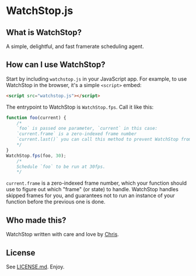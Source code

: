 # WatchStop.js
## What is WatchStop?
A simple, delightful, and fast framerate scheduling agent.
## How can I use WatchStop?
Start by including `watchstop.js` in your JavaScript app. For example, to use WatchStop in the browser, it's a simple `<script>` embed:
```html
<script src="watchstop.js"></script>
```
The entrypoint to WatchStop is `WatchStop.fps`. Call it like this:
```javascript
function foo(current) {
	/* 
	`foo` is passed one parameter, `current` in this case:
	`current.frame` is a zero-indexed frame number
	`current.last()` you can call this method to prevent WatchStop from scheduling your function any further
	*/
}
WatchStop.fps(foo, 30);
	/*
	Schedule `foo` to be run at 30fps.
	*/
```
`current.frame` is a zero-indexed frame number, which your function should use to figure out which "frame" (or state) to handle. WatchStop handles skipped frames for you, and guarantees not to run an instance of your function before the previous one is done.
## Who made this?
WatchStop written with care and love by [Chris](https://chrismatic.io/).
## License
See [LICENSE.md](LICENSE.md). Enjoy.
